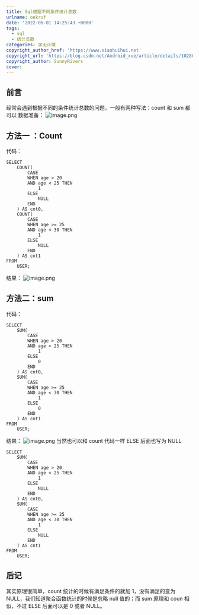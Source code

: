 ```yaml
---
title: Sql根据不同条件统计总数
urlname: oekruf
date: '2022-06-01 14:25:43 +0000'
tags:
  - sql
  - 统计总数
categories: 学无止境
copyright_author_href: 'https://www.xiaohuihui.net'
copyright_url: 'https://blog.csdn.net/Android_xue/article/details/102802475'
copyright_author: SunnyRivers
cover:
---
```


## 前言

经常会遇到根据不同的条件统计总数的问题，一般有两种写法：count 和 sum 都可以
数据准备：
![image.png](https://cdn.nlark.com/yuque/0/2022/png/27022430/1654093561091-7d6274e4-1cf7-41b4-ba48-53a83ebfe2b3.png#clientId=ufdbd7940-8ec2-4&from=paste&id=ud3d43eb6&originHeight=169&originWidth=206&originalType=url∶=1&rotation=0&showTitle=false&size=13537&status=done&style=none&taskId=u04100260-f1e9-4f63-9aac-4ff5d8b022c&title=)

## 方法一 ：Count

代码：

```
SELECT
	COUNT(
		CASE
		WHEN age > 20
		AND age < 25 THEN
			1
		ELSE
			NULL
		END
	) AS cnt0,
	COUNT(
		CASE
		WHEN age >= 25
		AND age < 30 THEN
			1
		ELSE
			NULL
		END
	) AS cnt1
FROM
	USER;

```

结果：
![image.png](https://cdn.nlark.com/yuque/0/2022/png/27022430/1654093561057-c9fdbc9c-5862-4237-91af-2349aeebc373.png#clientId=ufdbd7940-8ec2-4&from=paste&id=u825895be&originHeight=61&originWidth=154&originalType=url∶=1&rotation=0&showTitle=false&size=3244&status=done&style=none&taskId=udbb4fbb6-27fa-44ef-8bd8-16d9df6528d&title=)

## 方法二：sum

代码：

```
SELECT
	SUM(
		CASE
		WHEN age > 20
		AND age < 25 THEN
			1
		ELSE
			0
		END
	) AS cnt0,
	SUM(
		CASE
		WHEN age >= 25
		AND age < 30 THEN
			1
		ELSE
			0
		END
	) AS cnt1
FROM
	USER;

```

结果：
![image.png](https://cdn.nlark.com/yuque/0/2022/png/27022430/1654093561061-5ad89cb0-dcb8-44e9-9e05-80a5cfd7e033.png#clientId=ufdbd7940-8ec2-4&from=paste&id=u98b08105&originHeight=61&originWidth=151&originalType=url∶=1&rotation=0&showTitle=false&size=3361&status=done&style=none&taskId=u032f97ab-91da-4174-b81c-05891ba2930&title=)
当然也可以和 count 代码一样 ELSE 后面也写为 NULL

```
SELECT
	SUM(
		CASE
		WHEN age > 20
		AND age < 25 THEN
			1
		ELSE
			NULL
		END
	) AS cnt0,
	SUM(
		CASE
		WHEN age >= 25
		AND age < 30 THEN
			1
		ELSE
			NULL
		END
	) AS cnt1
FROM
	USER;

```

## 后记

其实原理很简单，count 统计的时候有满足条件的就加 1，没有满足的变为 NULL，我们知道聚合函数统计的时候是忽略 null 值的；而 sum 原理和 coun 相似，不过 ELSE 后面可以是 0 或者 NULL。
